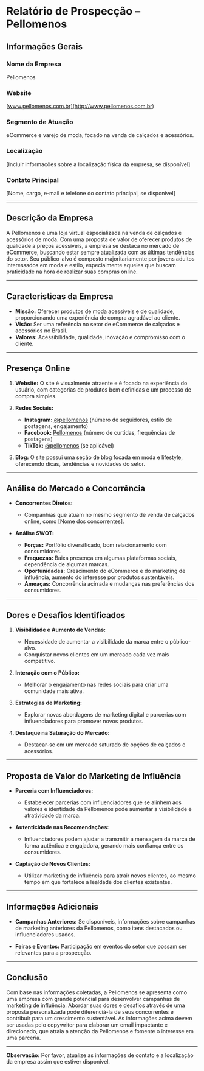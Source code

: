 # Relatório de Prospecção – Pellomenos

## Informações Gerais

### Nome da Empresa
Pellomenos

### Website
[www.pellomenos.com.br](http://www.pellomenos.com.br)

### Segmento de Atuação
eCommerce e varejo de moda, focado na venda de calçados e acessórios.

### Localização
[Incluir informações sobre a localização física da empresa, se disponível]

### Contato Principal
[Nome, cargo, e-mail e telefone do contato principal, se disponível]

---

## Descrição da Empresa

A Pellomenos é uma loja virtual especializada na venda de calçados e acessórios de moda. Com uma proposta de valor de oferecer produtos de qualidade a preços acessíveis, a empresa se destaca no mercado de eCommerce, buscando estar sempre atualizada com as últimas tendências do setor. Seu público-alvo é composto majoritariamente por jovens adultos interessados em moda e estilo, especialmente aqueles que buscam praticidade na hora de realizar suas compras online.

---

## Características da Empresa

- **Missão:** Oferecer produtos de moda acessíveis e de qualidade, proporcionando uma experiência de compra agradável ao cliente.
- **Visão:** Ser uma referência no setor de eCommerce de calçados e acessórios no Brasil.
- **Valores:** Acessibilidade, qualidade, inovação e compromisso com o cliente.

---

## Presença Online

1. **Website:** O site é visualmente atraente e é focado na experiência do usuário, com categorias de produtos bem definidas e um processo de compra simples.

2. **Redes Sociais:**
   - **Instagram:** [@pellomenos](https://instagram.com/pellomenos) (número de seguidores, estilo de postagens, engajamento)
   - **Facebook:** [Pellomenos](https://facebook.com/pellomenos) (número de curtidas, frequências de postagens)
   - **TikTok:** [@pellomenos](https://tiktok.com/@pellomenos) (se aplicável)

3. **Blog:** O site possui uma seção de blog focada em moda e lifestyle, oferecendo dicas, tendências e novidades do setor.

---

## Análise do Mercado e Concorrência

- **Concorrentes Diretos:**
  - Companhias que atuam no mesmo segmento de venda de calçados online, como [Nome dos concorrentes].
  
- **Análise SWOT:** 
  - **Forças:** Portfólio diversificado, bom relacionamento com consumidores.
  - **Fraquezas:** Baixa presença em algumas plataformas sociais, dependência de algumas marcas.
  - **Oportunidades:** Crescimento do eCommerce e do marketing de influência, aumento do interesse por produtos sustentáveis.
  - **Ameaças:** Concorrência acirrada e mudanças nas preferências dos consumidores.

---

## Dores e Desafios Identificados

1. **Visibilidade e Aumento de Vendas:**
   - Necessidade de aumentar a visibilidade da marca entre o público-alvo.
   - Conquistar novos clientes em um mercado cada vez mais competitivo.

2. **Interação com o Público:**
   - Melhorar o engajamento nas redes sociais para criar uma comunidade mais ativa.

3. **Estrategias de Marketing:**
   - Explorar novas abordagens de marketing digital e parcerias com influenciadores para promover novos produtos.

4. **Destaque na Saturação do Mercado:**
   - Destacar-se em um mercado saturado de opções de calçados e acessórios.

---

## Proposta de Valor do Marketing de Influência

- **Parceria com Influenciadores:**
  - Estabelecer parcerias com influenciadores que se alinhem aos valores e identidade da Pellomenos pode aumentar a visibilidade e atratividade da marca.
  
- **Autenticidade nas Recomendações:**
  - Influenciadores podem ajudar a transmitir a mensagem da marca de forma autêntica e engajadora, gerando mais confiança entre os consumidores.

- **Captação de Novos Clientes:**
  - Utilizar marketing de influência para atrair novos clientes, ao mesmo tempo em que fortalece a lealdade dos clientes existentes.

---

## Informações Adicionais

- **Campanhas Anteriores:** Se disponíveis, informações sobre campanhas de marketing anteriores da Pellomenos, como itens destacados ou influenciadores usados.
  
- **Feiras e Eventos:** Participação em eventos do setor que possam ser relevantes para a prospecção.

---

## Conclusão

Com base nas informações coletadas, a Pellomenos se apresenta como uma empresa com grande potencial para desenvolver campanhas de marketing de influência. Abordar suas dores e desafios através de uma proposta personalizada pode diferenciá-la de seus concorrentes e contribuir para um crescimento sustentável. As informações acima devem ser usadas pelo copywriter para elaborar um email impactante e direcionado, que atraia a atenção da Pellomenos e fomente o interesse em uma parceria.

--- 

**Observação:** Por favor, atualize as informações de contato e a localização da empresa assim que estiver disponível.